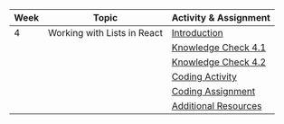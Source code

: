 | Week | Topic                                   | Activity & Assignment          |
|------|-----------------------------------------|--------------------------------|
| 4    | Working with Lists in React             | [Introduction](./Introduction_Instructions.pdf)                  |
|      |                                         | [Knowledge Check 4.1]()            |
|      |                                         | [Knowledge Check 4.2]()            |
|      |                                         | [Coding Activity](https://classroom.github.com/a/Y-IlCM-n) |
|      |                                         | [Coding Assignment](https://classroom.github.com/a/vmnHbTAh) |
|      |                                         | [Additional Resources](./Additional%20Resources.pdf)           |
